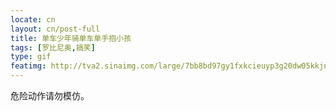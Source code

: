 ```yaml
---
locate: cn
layout: cn/post-full
title: 单车少年骑单车单手抱小孩
tags: [罗比尼奥,搞笑]
type: gif
featimg: http://tva2.sinaimg.com/large/7bb8bd97gy1fxkcieuyp3g20dw05kkjn.gif
---
```


危险动作请勿模仿。